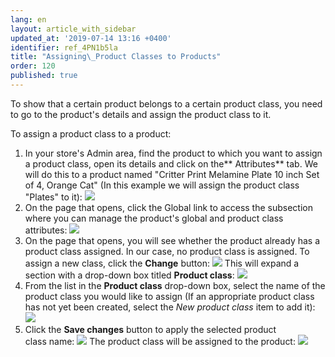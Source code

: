 ```yaml
---
lang: en
layout: article_with_sidebar
updated_at: '2019-07-14 13:16 +0400'
identifier: ref_4PN1b5la
title: "Assigning\_Product Classes to Products"
order: 120
published: true
---
```

To show that a certain product belongs to a certain product class, you need to go to the product's details and assign the product class to it. 

To assign a product class to a product:

1.  In your store's Admin area, find the product to which you want to assign a product class, open its details and click on the** Attributes** tab. We will do this to a product named "Critter Print Melamine Plate 10 inch Set of 4, Orange Cat" (In this example we will assign the product class "Plates" to it):
    ![]({{site.baseurl}}/attachments/7504877/8719241.png)
2.  On the page that opens, click the Global link to access the subsection where you can manage the product's global and product class attributes:
    ![]({{site.baseurl}}/attachments/7504877/8719242.png)
3.  On the page that opens, you will see whether the product already has a product class assigned. In our case, no product class is assigned. To assign a new class, click the **Change** button:
    ![]({{site.baseurl}}/attachments/7504877/8719243.png)
    This will expand a section with a drop-down box titled **Product class**:
    ![]({{site.baseurl}}/attachments/7504877/8719244.png)
4.  From the list in the **Product class** drop-down box, select the name of the product class you would like to assign (If an appropriate product class has not yet been created, select the _New product class_ item to add it):
    ![]({{site.baseurl}}/attachments/7504877/8719245.png)
5.  Click the **Save changes** button to apply the selected product class name:
    ![]({{site.baseurl}}/attachments/7504877/8719247.png)
    The product class will be assigned to the product:
    ![]({{site.baseurl}}/attachments/7504877/8719248.png)
